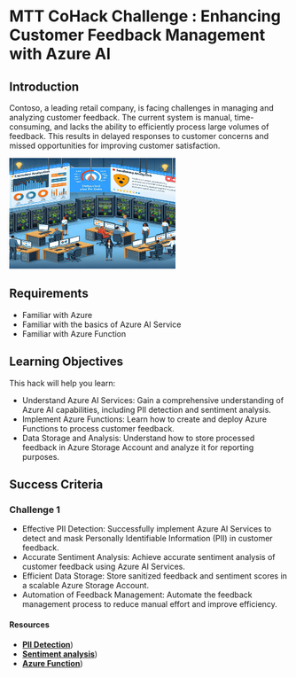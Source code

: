 # MTT CoHack Challenge : Enhancing Customer Feedback Management with Azure AI 

## Introduction

Contoso, a leading retail company, is facing challenges in managing and analyzing customer feedback. The current system is manual, time-consuming, and lacks the ability to efficiently process large volumes of feedback. This results in delayed responses to customer concerns and missed opportunities for improving customer satisfaction.

<img src="./images/image1.png" alt="image" width="300" height="200">

## Requirements

- Familiar with Azure 
- Familiar with the basics of Azure AI Service
- Familiar with Azure Function

## Learning Objectives

This hack will help you learn:

- Understand Azure AI Services: Gain a comprehensive understanding of Azure AI capabilities, including PII detection and sentiment analysis.
- Implement Azure Functions: Learn how to create and deploy Azure Functions to process customer feedback.
- Data Storage and Analysis: Understand how to store processed feedback in Azure Storage Account and analyze it for reporting purposes.

## Success Criteria

### Challenge 1

- Effective PII Detection: Successfully implement Azure AI Services to detect and mask Personally Identifiable Information (PII) in customer feedback.
- Accurate Sentiment Analysis: Achieve accurate sentiment analysis of customer feedback using Azure AI Services.
- Efficient Data Storage: Store sanitized feedback and sentiment scores in a scalable Azure Storage Account.
- Automation of Feedback Management: Automate the feedback management process to reduce manual effort and improve efficiency.
  
#### Resources

- [**PII Detection**](https://learn.microsoft.com/en-us/azure/ai-services/language-service/personally-identifiable-information/quickstart?tabs=windows&pivots=programming-language-python))
- [**Sentiment analysis**](https://learn.microsoft.com/en-us/azure/synapse-analytics/machine-learning/tutorial-cognitive-services-sentiment))
- [**Azure Function**](https://learn.microsoft.com/en-us/azure/azure-functions/functions-get-started?pivots=programming-language-python))


